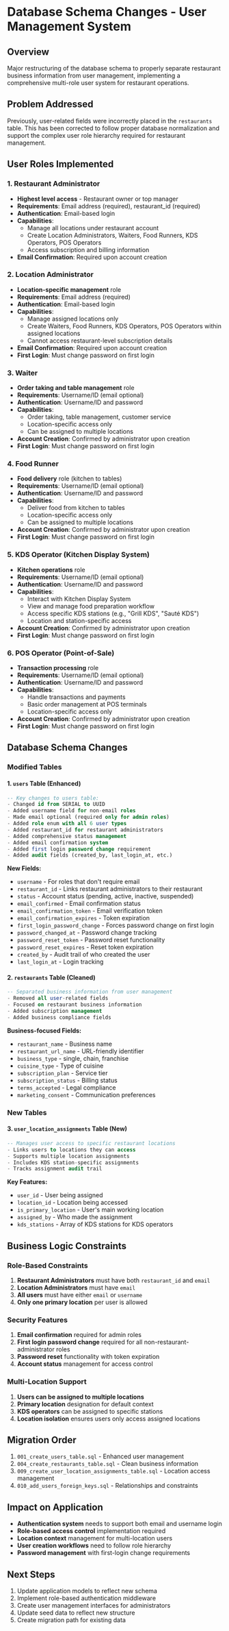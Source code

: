 # Database Schema Changes - User Management System

## Overview

Major restructuring of the database schema to properly separate restaurant business information from user management, implementing a comprehensive multi-role user system for restaurant operations.

## Problem Addressed

Previously, user-related fields were incorrectly placed in the `restaurants` table. This has been corrected to follow proper database normalization and support the complex user role hierarchy required for restaurant management.

## User Roles Implemented

### 1. Restaurant Administrator

- **Highest level access** - Restaurant owner or top manager
- **Requirements**: Email address (required), restaurant_id (required)
- **Authentication**: Email-based login
- **Capabilities**:
  - Manage all locations under restaurant account
  - Create Location Administrators, Waiters, Food Runners, KDS Operators, POS Operators
  - Access subscription and billing information
- **Email Confirmation**: Required upon account creation

### 2. Location Administrator

- **Location-specific management** role
- **Requirements**: Email address (required)
- **Authentication**: Email-based login
- **Capabilities**:
  - Manage assigned locations only
  - Create Waiters, Food Runners, KDS Operators, POS Operators within assigned locations
  - Cannot access restaurant-level subscription details
- **Email Confirmation**: Required upon account creation
- **First Login**: Must change password on first login

### 3. Waiter

- **Order taking and table management** role
- **Requirements**: Username/ID (email optional)
- **Authentication**: Username/ID and password
- **Capabilities**:
  - Order taking, table management, customer service
  - Location-specific access only
  - Can be assigned to multiple locations
- **Account Creation**: Confirmed by administrator upon creation
- **First Login**: Must change password on first login

### 4. Food Runner

- **Food delivery** role (kitchen to tables)
- **Requirements**: Username/ID (email optional)
- **Authentication**: Username/ID and password
- **Capabilities**:
  - Deliver food from kitchen to tables
  - Location-specific access only
  - Can be assigned to multiple locations
- **Account Creation**: Confirmed by administrator upon creation
- **First Login**: Must change password on first login

### 5. KDS Operator (Kitchen Display System)

- **Kitchen operations** role
- **Requirements**: Username/ID (email optional)
- **Authentication**: Username/ID and password
- **Capabilities**:
  - Interact with Kitchen Display System
  - View and manage food preparation workflow
  - Access specific KDS stations (e.g., "Grill KDS", "Sauté KDS")
  - Location and station-specific access
- **Account Creation**: Confirmed by administrator upon creation
- **First Login**: Must change password on first login

### 6. POS Operator (Point-of-Sale)

- **Transaction processing** role
- **Requirements**: Username/ID (email optional)
- **Authentication**: Username/ID and password
- **Capabilities**:
  - Handle transactions and payments
  - Basic order management at POS terminals
  - Location-specific access only
- **Account Creation**: Confirmed by administrator upon creation
- **First Login**: Must change password on first login

## Database Schema Changes

### Modified Tables

#### 1. `users` Table (Enhanced)

```sql
-- Key changes to users table:
- Changed id from SERIAL to UUID
- Added username field for non-email roles
- Made email optional (required only for admin roles)
- Added role enum with all 6 user types
- Added restaurant_id for restaurant administrators
- Added comprehensive status management
- Added email confirmation system
- Added first login password change requirement
- Added audit fields (created_by, last_login_at, etc.)
```

**New Fields:**

- `username` - For roles that don't require email
- `restaurant_id` - Links restaurant administrators to their restaurant
- `status` - Account status (pending, active, inactive, suspended)
- `email_confirmed` - Email confirmation status
- `email_confirmation_token` - Email verification token
- `email_confirmation_expires` - Token expiration
- `first_login_password_change` - Forces password change on first login
- `password_changed_at` - Password change tracking
- `password_reset_token` - Password reset functionality
- `password_reset_expires` - Reset token expiration
- `created_by` - Audit trail of who created the user
- `last_login_at` - Login tracking

#### 2. `restaurants` Table (Cleaned)

```sql
-- Separated business information from user management
- Removed all user-related fields
- Focused on restaurant business information
- Added subscription management
- Added business compliance fields
```

**Business-focused Fields:**

- `restaurant_name` - Business name
- `restaurant_url_name` - URL-friendly identifier
- `business_type` - single, chain, franchise
- `cuisine_type` - Type of cuisine
- `subscription_plan` - Service tier
- `subscription_status` - Billing status
- `terms_accepted` - Legal compliance
- `marketing_consent` - Communication preferences

### New Tables

#### 3. `user_location_assignments` Table (New)

```sql
-- Manages user access to specific restaurant locations
- Links users to locations they can access
- Supports multiple location assignments
- Includes KDS station-specific assignments
- Tracks assignment audit trail
```

**Key Features:**

- `user_id` - User being assigned
- `location_id` - Location being accessed
- `is_primary_location` - User's main working location
- `assigned_by` - Who made the assignment
- `kds_stations` - Array of KDS stations for KDS operators

## Business Logic Constraints

### Role-Based Constraints

1. **Restaurant Administrators** must have both `restaurant_id` and `email`
2. **Location Administrators** must have `email`
3. **All users** must have either `email` or `username`
4. **Only one primary location** per user is allowed

### Security Features

1. **Email confirmation** required for admin roles
2. **First login password change** required for all non-restaurant-administrator roles
3. **Password reset** functionality with token expiration
4. **Account status** management for access control

### Multi-Location Support

1. **Users can be assigned to multiple locations**
2. **Primary location** designation for default context
3. **KDS operators** can be assigned to specific stations
4. **Location isolation** ensures users only access assigned locations

## Migration Order

1. `001_create_users_table.sql` - Enhanced user management
2. `004_create_restaurants_table.sql` - Clean business information
3. `009_create_user_location_assignments_table.sql` - Location access management
4. `010_add_users_foreign_keys.sql` - Relationships and constraints

## Impact on Application

- **Authentication system** needs to support both email and username login
- **Role-based access control** implementation required
- **Location context** management for multi-location users
- **User creation workflows** need to follow role hierarchy
- **Password management** with first-login change requirements

## Next Steps

1. Update application models to reflect new schema
2. Implement role-based authentication middleware
3. Create user management interfaces for administrators
4. Update seed data to reflect new structure
5. Create migration path for existing data
